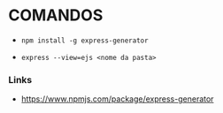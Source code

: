# COMANDOS



* `npm install -g express-generator`   

* `express --view=ejs <nome da pasta>`  


### Links

* https://www.npmjs.com/package/express-generator 